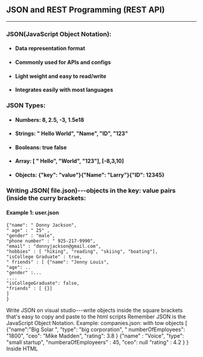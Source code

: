 ## JSON and REST Programming (REST API)
***
### JSON(JavaScript Object Notation):
* ####  Data representation format
* #### Commonly used for APIs and configs
* #### Light weight and easy to read/write
* #### Integrates easily with most languages 

### JSON Types:
* #### Numbers: 8, 2.5, -3, 1.5e18
* #### Strings: " Hello World", "Name", "ID", "123"
* #### Booleans: true false
* ####  Array: [ " Hello", "World", "123"], [-8,3,10]
* #### Objects: {"key": "value"}{"Name": "Larry"}{"ID": 12345}

### Writing JSON( file.json)---objects in the key: value pairs (inside the curry brackets:
#### Example 1: user.json
```
{"name": " Donny Jackson",
" age" : " 25" ,
"gender" : "male",
"phone number" : " 925-217-9990",
"email" : "donnyjackson@gmail.com",
"hobbies" : [ "hiking", "reading", "skiing", "boating"],
"isCollege Graduate" : true,
" friends" : [ {"name": "Jenny Louis",
"age": ..
"gender" :...
....
"isCollegeGraduate": false,
"friends" : [ {}]
]
}
```
Write JSON on visual studio---write objects inside the square brackets that's easy to copy and paste to the html scripts
Remember JSON is the JavaScript Object Notation.
Example: companies.json: with tow objects
[ {"name":"Big Solar ",
"type": "big corporation",
" numberOfEmployees": "1800",
"ceo": "Mike Madden",
"rating": 3.8
}
{"name" : "Voice",
"type": "small startup",
"numberaOfEmployeers" : 45,
"ceo": null
"rating" : 4.2
}
}
Inside HTML <script type="text/javasscript">
let companies= [ copy the json objects codes from visual studio]
]
</>script

Backtocks`: Adding ' to the ` [square brackets ]` to make it a string.
Backticks are an ES6 feature that allows you to create strings in JavaScript.

Although backticks are mostly used for HTML or code embedding purposes, they also act similar to single and double quotes. Besides, using backticks makes it easier for string operations.


then display the objects: 
console.log(Jason companies) 
// Inside HTML script 

Using console.log(json.parse (companies) to get It back to the json objects.

(https://youtu.be/iiADhChRriM)
